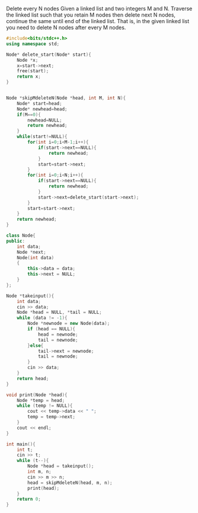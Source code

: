 Delete every N nodes
Given a linked list and two integers M and N. Traverse the linked list such that you retain M nodes then delete next N nodes, 
continue the same until end of the linked list. 
That is, in the given linked list you need to delete N nodes after every M nodes.



```cpp
#include<bits/stdc++.h>
using namespace std;

Node* delete_start(Node* start){
    Node *x;
    x=start->next;
    free(start);
    return x;
}


Node *skipMdeleteN(Node *head, int M, int N){
    Node* start=head;
    Node* newhead=head;
    if(M==0){
        newhead=NULL;
        return newhead;
    }
    while(start!=NULL){
        for(int i=0;i<M-1;i++){
            if(start->next==NULL){
                return newhead;
            }
            start=start->next;
        }
        for(int i=0;i<N;i++){
            if(start->next==NULL){
                return newhead;
            }
            start->next=delete_start(start->next);
        }
        start=start->next;
    }
    return newhead;
}

class Node{
public:
	int data;
	Node *next;
	Node(int data)
	{
		this->data = data;
		this->next = NULL;
	}
};

Node *takeinput(){
	int data;
	cin >> data;
	Node *head = NULL, *tail = NULL;
	while (data != -1){
		Node *newnode = new Node(data);
		if (head == NULL){
			head = newnode;
			tail = newnode;
		}else{
			tail->next = newnode;
			tail = newnode;
		}
		cin >> data;
	}
	return head;
}

void print(Node *head){
	Node *temp = head;
	while (temp != NULL){
		cout << temp->data << " ";
		temp = temp->next;
	}
	cout << endl;
}

int main(){
	int t;
	cin >> t;
	while (t--){
		Node *head = takeinput();
		int m, n;
		cin >> m >> n;
		head = skipMdeleteN(head, m, n);
		print(head);
	}
	return 0;
}
```
